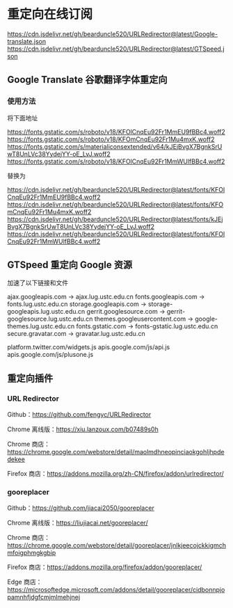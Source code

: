 # 重定向在线订阅

https://cdn.jsdelivr.net/gh/bearduncle520/URLRedirector@latest/Google-translate.json
https://cdn.jsdelivr.net/gh/bearduncle520/URLRedirector@latest/GTSpeed.json

## Google Translate 谷歌翻译字体重定向

### 使用方法

将下面地址

https://fonts.gstatic.com/s/roboto/v18/KFOlCnqEu92Fr1MmEU9fBBc4.woff2
https://fonts.gstatic.com/s/roboto/v18/KFOmCnqEu92Fr1Mu4mxK.woff2
https://fonts.gstatic.com/s/materialiconsextended/v64/kJEjBvgX7BgnkSrUwT8UnLVc38YydejYY-oE_LvJ.woff2
https://fonts.gstatic.com/s/roboto/v18/KFOlCnqEu92Fr1MmWUlfBBc4.woff2

替换为

https://cdn.jsdelivr.net/gh/bearduncle520/URLRedirector@latest/fonts/KFOlCnqEu92Fr1MmEU9fBBc4.woff2
https://cdn.jsdelivr.net/gh/bearduncle520/URLRedirector@latest/fonts/KFOmCnqEu92Fr1Mu4mxK.woff2
https://cdn.jsdelivr.net/gh/bearduncle520/URLRedirector@latest/fonts/kJEjBvgX7BgnkSrUwT8UnLVc38YydejYY-oE_LvJ.woff2
https://cdn.jsdelivr.net/gh/bearduncle520/URLRedirector@latest/fonts/KFOlCnqEu92Fr1MmWUlfBBc4.woff2

## GTSpeed 重定向 Google 资源

加速了以下链接和文件

ajax.googleapis.com → ajax.lug.ustc.edu.cn
fonts.googleapis.com → fonts.lug.ustc.edu.cn
storage.googleapis.com → storage-googleapis.lug.ustc.edu.cn
gerrit.googlesource.com → gerrit-googlesource.lug.ustc.edu.cn
themes.googleusercontent.com → google-themes.lug.ustc.edu.cn
fonts.gstatic.com → fonts-gstatic.lug.ustc.edu.cn
secure.gravatar.com → gravatar.lug.ustc.edu.cn

platform.twitter.com/widgets.js
apis.google.com/js/api.js
apis.google.com/js/plusone.js

## 重定向插件

### URL Redirector

Github：https://github.com/fengyc/URLRedirector

Chrome 离线版：https://xiu.lanzoux.com/b07489s0h

Chrome 商店：https://chrome.google.com/webstore/detail/maolmdhneopinciaokgohljhpdedekee

Firefox 商店：https://addons.mozilla.org/zh-CN/firefox/addon/urlredirector/

### gooreplacer

Github：https://github.com/jiacai2050/gooreplacer

Chrome 离线版：https://liujiacai.net/gooreplacer/

Chrome 商店：https://chrome.google.com/webstore/detail/gooreplacer/jnlkjeecojckkigmchmfoigphmgkgbip

Firefox 商店：https://addons.mozilla.org/firefox/addon/gooreplacer/

Edge 商店：https://microsoftedge.microsoft.com/addons/detail/gooreplacer/cidbonnpjopamnhfjdgfcmjmlmehjnej
